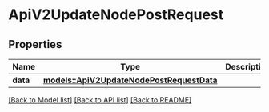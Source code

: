 # ApiV2UpdateNodePostRequest

## Properties

Name | Type | Description | Notes
------------ | ------------- | ------------- | -------------
**data** | [**models::ApiV2UpdateNodePostRequestData**](_api_v2_update_node_post_request_data.md) |  | 

[[Back to Model list]](../README.md#documentation-for-models) [[Back to API list]](../README.md#documentation-for-api-endpoints) [[Back to README]](../README.md)


